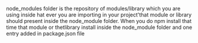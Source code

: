 <!-- @format -->

node_modules folder is the repository of
modules/library which you are using inside
hat ever you are importing
in your project'that module or library should
present inside the node_module folder.
When you do npm install that time that
module or thetlibrary install inside the
node_module folder and one entry added
in package.json file
